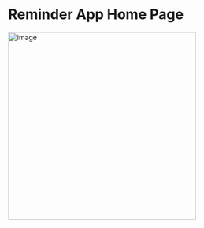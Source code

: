 # Reminder App Home Page

<img width="381" alt="image" src="https://user-images.githubusercontent.com/31216542/204139260-ac6712aa-aae1-4f20-a7de-13180ea841a8.png">
